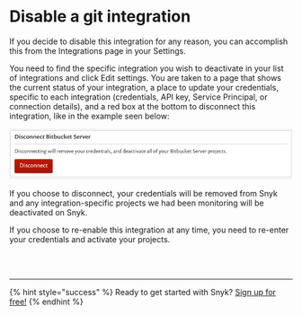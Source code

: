 # Disable a git integration

If you decide to disable this integration for any reason, you can accomplish this from the Integrations page in your Settings.

You need to find the specific integration you wish to deactivate in your list of integrations and click Edit settings. You are taken to a page that shows the current status of your integration, a place to update your credentials, specific to each integration \(credentials, API key, Service Principal, or connection details\), and a red box at the bottom to disconnect this integration, like in the example seen below:

![](../../.gitbook/assets/uuid-b3a98f2c-4cc8-7753-8efa-396e9ec1e717-en-2-%20%283%29%20%287%29.png)

If you choose to disconnect, your credentials will be removed from Snyk and any integration-specific projects we had been monitoring will be deactivated on Snyk.

If you choose to re-enable this integration at any time, you need to re-enter your credentials and activate your projects.

 
<br><br><hr>

{% hint style="success" %}
Ready to get started with Snyk? [Sign up for free!](https://snyk.io/login?cta=sign-up&loc=footer&page=support_docs_page)
{% endhint %}